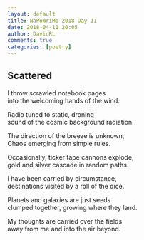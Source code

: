```yaml
---  
layout: default  
title: NaPoWriMo 2018 Day 11  
date: 2018-04-11 20:05  
author: DavidRL  
comments: true  
categories: [poetry]
---  
```

## Scattered  

I throw scrawled notebook pages  
into the welcoming hands of the wind.  

Radio tuned to static, droning  
sound of the cosmic background radiation.  

The direction of the breeze is unknown,  
Chaos emerging from simple rules.  

Occasionally, ticker tape cannons explode,  
gold and silver cascade in random paths.  

I have been carried by circumstance,  
destinations visited by a roll of the dice.  

Planets and galaxies are just seeds  
clumped together, growing where they land.  

My thoughts are carried over the fields  
away from me and into the air beyond.  

